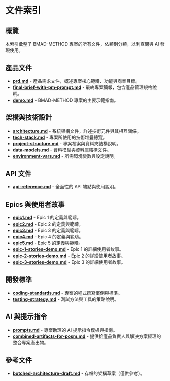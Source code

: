 # 文件索引

## 概覽

本索引彙整了 BMAD-METHOD 專案的所有文件，依類別分類，以利查閱與 AI 發現使用。

## 產品文件

- **[prd.md](prd.md)** - 產品需求文件，概述專案核心範疇、功能與商業目標。
- **[final-brief-with-pm-prompt.md](final-brief-with-pm-prompt.md)** - 最終專案簡報，包含產品管理規格說明。
- **[demo.md](demo.md)** - BMAD-METHOD 專案的主要示範指南。

## 架構與技術設計

- **[architecture.md](architecture.md)** - 系統架構文件，詳述技術元件與其相互關係。
- **[tech-stack.md](tech-stack.md)** - 專案所使用的技術堆疊總覽。
- **[project-structure.md](project-structure.md)** - 專案檔案與資料夾結構說明。
- **[data-models.md](data-models.md)** - 資料模型與資料庫結構文件。
- **[environment-vars.md](environment-vars.md)** - 所需環境變數與設定說明。

## API 文件

- **[api-reference.md](api-reference.md)** - 全面性的 API 端點與使用說明。

## Epics 與使用者故事

- **[epic1.md](epic1.md)** - Epic 1 的定義與範疇。
- **[epic2.md](epic2.md)** - Epic 2 的定義與範疇。
- **[epic3.md](epic3.md)** - Epic 3 的定義與範疇。
- **[epic4.md](epic4.md)** - Epic 4 的定義與範疇。
- **[epic5.md](epic5.md)** - Epic 5 的定義與範疇。
- **[epic-1-stories-demo.md](epic-1-stories-demo.md)** - Epic 1 的詳細使用者故事。
- **[epic-2-stories-demo.md](epic-2-stories-demo.md)** - Epic 2 的詳細使用者故事。
- **[epic-3-stories-demo.md](epic-3-stories-demo.md)** - Epic 3 的詳細使用者故事。

## 開發標準

- **[coding-standards.md](coding-standards.md)** - 專案的程式撰寫慣例與標準。
- **[testing-strategy.md](testing-strategy.md)** - 測試方法與工具的策略說明。

## AI 與提示指令

- **[prompts.md](prompts.md)** - 專案助理的 AI 提示指令模板與指南。
- **[combined-artifacts-for-posm.md](combined-artifacts-for-posm.md)** - 提供給產品負責人與解決方案經理的整合專案產出物。

## 參考文件

- **[botched-architecture-draft.md](botched-architecture-draft.md)** - 存檔的架構草案（僅供參考）。
